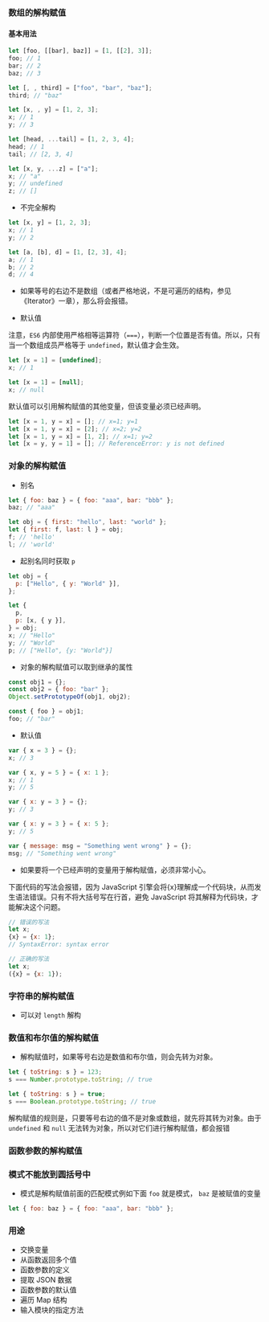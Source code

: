 ### 数组的解构赋值

#### 基本用法

```javascript
let [foo, [[bar], baz]] = [1, [[2], 3]];
foo; // 1
bar; // 2
baz; // 3

let [, , third] = ["foo", "bar", "baz"];
third; // "baz"

let [x, , y] = [1, 2, 3];
x; // 1
y; // 3

let [head, ...tail] = [1, 2, 3, 4];
head; // 1
tail; // [2, 3, 4]

let [x, y, ...z] = ["a"];
x; // "a"
y; // undefined
z; // []
```

- 不完全解构

```javascript
let [x, y] = [1, 2, 3];
x; // 1
y; // 2

let [a, [b], d] = [1, [2, 3], 4];
a; // 1
b; // 2
d; // 4
```

- 如果等号的右边不是数组（或者严格地说，不是可遍历的结构，参见《Iterator》一章），那么将会报错。

- 默认值

注意，`ES6` 内部使用严格相等运算符（`===`），判断一个位置是否有值。所以，只有当一个数组成员严格等于 `undefined`，默认值才会生效。

```javascript
let [x = 1] = [undefined];
x; // 1

let [x = 1] = [null];
x; // null
```

默认值可以引用解构赋值的其他变量，但该变量必须已经声明。

```javascript
let [x = 1, y = x] = []; // x=1; y=1
let [x = 1, y = x] = [2]; // x=2; y=2
let [x = 1, y = x] = [1, 2]; // x=1; y=2
let [x = y, y = 1] = []; // ReferenceError: y is not defined
```

### 对象的解构赋值

- 别名

```javascript
let { foo: baz } = { foo: "aaa", bar: "bbb" };
baz; // "aaa"

let obj = { first: "hello", last: "world" };
let { first: f, last: l } = obj;
f; // 'hello'
l; // 'world'
```

- 起别名同时获取 `p`

```javascript
let obj = {
  p: ["Hello", { y: "World" }],
};

let {
  p,
  p: [x, { y }],
} = obj;
x; // "Hello"
y; // "World"
p; // ["Hello", {y: "World"}]
```

- 对象的解构赋值可以取到继承的属性

```javascript
const obj1 = {};
const obj2 = { foo: "bar" };
Object.setPrototypeOf(obj1, obj2);

const { foo } = obj1;
foo; // "bar"
```

- 默认值

```javascript
var { x = 3 } = {};
x; // 3

var { x, y = 5 } = { x: 1 };
x; // 1
y; // 5

var { x: y = 3 } = {};
y; // 3

var { x: y = 3 } = { x: 5 };
y; // 5

var { message: msg = "Something went wrong" } = {};
msg; // "Something went wrong"
```

- 如果要将一个已经声明的变量用于解构赋值，必须非常小心。

下面代码的写法会报错，因为 JavaScript 引擎会将{x}理解成一个代码块，从而发生语法错误。只有不将大括号写在行首，避免 JavaScript 将其解释为代码块，才能解决这个问题。

```javascript
// 错误的写法
let x;
{x} = {x: 1};
// SyntaxError: syntax error

// 正确的写法
let x;
({x} = {x: 1});
```

### 字符串的解构赋值

- 可以对 `length` 解构

### 数值和布尔值的解构赋值

- 解构赋值时，如果等号右边是数值和布尔值，则会先转为对象。

```javascript
let { toString: s } = 123;
s === Number.prototype.toString; // true

let { toString: s } = true;
s === Boolean.prototype.toString; // true
```

解构赋值的规则是，只要等号右边的值不是对象或数组，就先将其转为对象。由于 `undefined` 和 `null` 无法转为对象，所以对它们进行解构赋值，都会报错

### 函数参数的解构赋值

### 模式不能放到圆括号中

- 模式是解构赋值前面的匹配模式例如下面 `foo` 就是模式， `baz` 是被赋值的变量

```javascript
let { foo: baz } = { foo: "aaa", bar: "bbb" };
```

### 用途

- 交换变量
- 从函数返回多个值
- 函数参数的定义
- 提取 JSON 数据
- 函数参数的默认值
- 遍历 Map 结构
- 输入模块的指定方法
